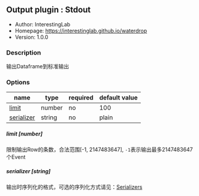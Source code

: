 ## Output plugin : Stdout

* Author: InterestingLab
* Homepage: https://interestinglab.github.io/waterdrop
* Version: 1.0.0

### Description

输出Dataframe到标准输出

### Options

| name | type | required | default value |
| --- | --- | --- | --- |
| [limit](#limit-number) | number | no | 100 |
| [serializer](#serializer-string) | string | no | plain |

##### limit [number]

限制输出Row的条数，合法范围[-1, 2147483647], `-1`表示输出最多2147483647个Event

##### serializer [string]

输出时序列化的格式，可选的序列化方式请见：[Serializers](/#/zh-cn/)
